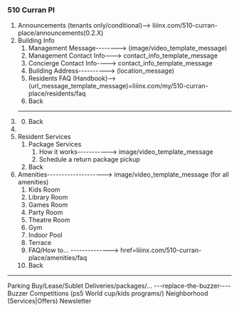 ### 510 Curran Pl

1. Announcements (tenants only/conditional)--> liiinx.com/510-curran-place/announcements(0.2.X)
2. Building Info
   1. Management Message--------> (image/video_template_message)
   2. Management Contact Info---> contact_info_template_message
   3. Concierge Contact Info----> contact_info_template_message
   4. Building Address----------> (location_message)
   5. Residents FAQ (Handbook)--> (url_message_template_message)=liiinx.com/my/510-curran-place/residents/faq
   6. Back
3. ***
   0. Back
4.
5. Resident Services
   1. Package Services
      1. How it works-----------> image/video_template_message
      2. Schedule a return package pickup
   2. Back
6. Amenities--------------------> image/video_template_message (for all amenities)
   1. Kids Room
   2. Library Room
   3. Games Room
   4. Party Room
   5. Theatre Room
   6. Gym
   7. Indoor Pool
   8. Terrace
   9. FAQ/How to… --------------> href=liiinx.com/510-curran-place/amenities/faq
   10. Back

---

Parking
Buy/Lease/Sublet
Deliveries/packages/…
---replace-the-buzzer----Buzzer
Competitions (ps5 World cup/kids programs/)
Neighborhood (Services|Offers)
Newsletter
